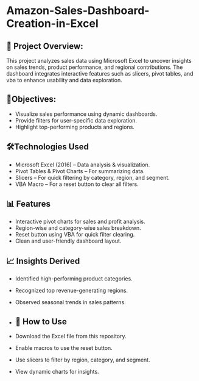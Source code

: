 # Amazon-Sales-Dashboard-Creation-in-Excel
## 📌 Project Overview:

This project analyzes sales data using Microsoft Excel to uncover insights on sales trends, product performance, and regional contributions.
The dashboard integrates interactive features such as slicers, pivot tables, and vba to enhance usability and data exploration.

## 🎯Objectives:

- Visualize sales performance using dynamic dashboards.
- Provide filters for user-specific data exploration.
- Highlight top-performing products and regions.

## 🛠️Technologies Used

- Microsoft Excel (2016) – Data analysis & visualization.
- Pivot Tables & Pivot Charts – For summarizing data.
- Slicers – For quick filtering by category, region, and segment.
- VBA Macro – For a reset button to clear all filters.

## 📊 Features

- Interactive pivot charts for sales and profit analysis.
- Region-wise and category-wise sales breakdown.
- Reset button using VBA for quick filter clearing.
- Clean and user-friendly dashboard layout.

## 📈 Insights Derived

- Identified high-performing product categories.
- Recognized top revenue-generating regions.
- Observed seasonal trends in sales patterns.

- ## 🚀 How to Use

- Download the Excel file from this repository.
- Enable macros to use the reset button.
- Use slicers to filter by region, category, and segment.
- View dynamic charts for insights.




